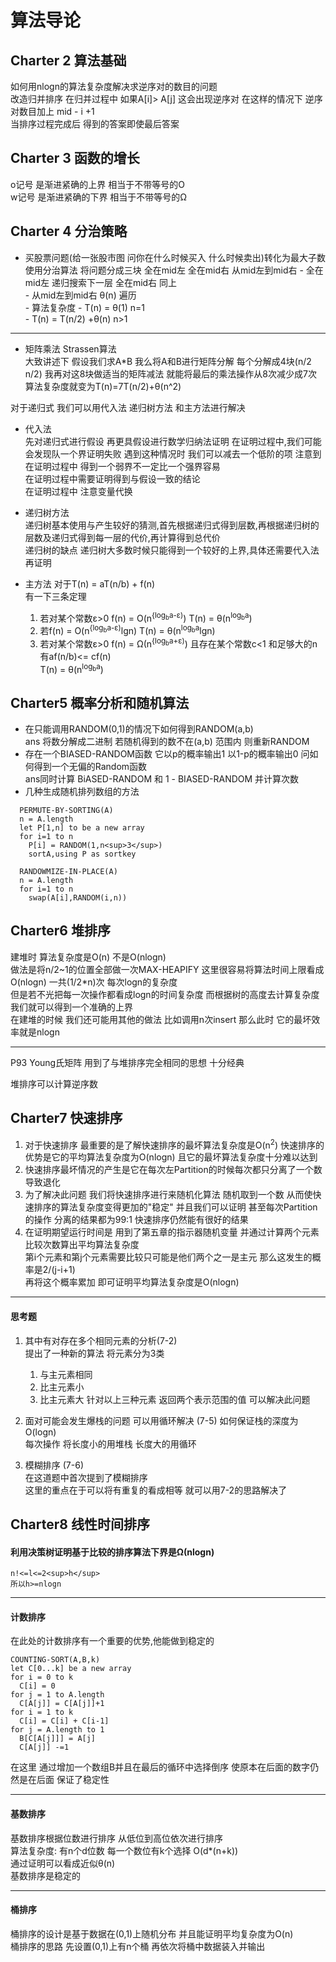 # 算法导论
## Charter 2 算法基础
如何用nlogn的算法复杂度解决求逆序对的数目的问题  
改造归并排序 在归并过程中 如果A[i]> A[j] 这会出现逆序对 在这样的情况下 逆序对数目加上 mid - i +1  
当排序过程完成后 得到的答案即使最后答案

## Charter 3 函数的增长
o记号 是渐进紧确的上界 相当于不带等号的O  
w记号 是渐进紧确的下界 相当于不带等号的Ω

## Charter 4 分治策略
- 买股票问题(给一张股市图 问你在什么时候买入 什么时候卖出)转化为最大子数  
      使用分治算法 将问题分成三块  全在mid左 全在mid右 从mid左到mid右   - 全在mid左  递归搜索下一层  全在mid右  同上  
      - 从mid左到mid右  θ(n) 遍历    
      - 算法复杂度 
      - T(n) = θ(1)  n=1  
      - T(n) = T(n/2) +θ(n) n>1 
---
- 矩阵乘法 Strassen算法  
      大致讲述下 假设我们求A*B 我么将A和B进行矩阵分解 每个分解成4块(n/2 n/2) 
      我再对这8块做适当的矩阵减法 就能将最后的乘法操作从8次减少成7次  
      算法复杂度就变为T(n)=7T(n/2)+θ(n^2)  

对于递归式 我们可以用代入法 递归树方法 和主方法进行解决  
  - 代入法  
      先对递归式进行假设 再更具假设进行数学归纳法证明
      在证明过程中,我们可能会发现队一个界证明失败 遇到这种情况时 我们可以减去一个低阶的项
      注意到在证明过程中 得到一个弱界不一定比一个强界容易  
      在证明过程中需要证明得到与假设一致的结论  
      在证明过程中 注意变量代换  
  
  - 递归树方法   
      递归树基本使用与产生较好的猜测,首先根据递归式得到层数,再根据递归树的层数及递归式得到每一层的代价,再计算得到总代价  
      递归树的缺点 递归树大多数时候只能得到一个较好的上界,具体还需要代入法再证明
      
  - 主方法
    对于T(n) = aT(n/b) + f(n)  
    有一下三条定理  
      1. 若对某个常数ε>0  f(n) = O(n<sup>{log<sub>b</sub>a-ε)</sup>)  T(n) = θ(n<sup>log<sub>b</sub>a</sup>)
      2. 若f(n) = O(n<sup>{log<sub>b</sub>a-ε)</sup>lgn)  T(n) = θ(n<sup>log<sub>b</sub>a</sup>lgn)
      3. 若对某个常数ε>0  f(n) = Ω(n<sup>{log<sub>b</sub>a+ε)</sup>)
         且存在某个常数c<1 和足够大的n有af(n/b)<= cf(n)  
         T(n) = θ(n<sup>log<sub>b</sub>a</sup>)  

## Charter5 概率分析和随机算法
  - 在只能调用RANDOM(0,1)的情况下如何得到RANDOM(a,b)   
    ans 将数分解成二进制 若随机得到的数不在(a,b) 范围内 则重新RANDOM
  - 存在一个BIASED-RANDOM函数 它以p的概率输出1 以1-p的概率输出0 问如何得到一个无偏的Random函数  
    ans同时计算 BiASED-RANDOM 和 1 - BIASED-RANDOM  并计算次数
  - 几种生成随机排列数组的方法  
  ```
    PERMUTE-BY-SORTING(A)  
    n = A.length  
    let P[1,n] to be a new array  
    for i=1 to n  
      P[i] = RANDOM(1,n<sup>3</sup>)  
      sortA,using P as sortkey
    
    RANDOWMIZE-IN-PLACE(A)   
    n = A.length  
    for i=1 to n
      swap(A[i],RANDOM(i,n))
  ```
## Charter6 堆排序

建堆时 算法复杂度是O(n) 不是O(nlogn)  
做法是将n/2~1的位置全部做一次MAX-HEAPIFY 这里很容易将算法时间上限看成O(nlogn) 一共(1/2*n)次 每次logn的复杂度  
但是若不光把每一次操作都看成logn的时间复杂度 而根据树的高度去计算复杂度 我们就可以得到一个准确的上界    
在建堆的时候 我们还可能用其他的做法 比如调用n次insert 那么此时 它的最坏效率就是nlogn  

---
P93 Young氏矩阵  用到了与堆排序完全相同的思想 十分经典  

堆排序可以计算逆序数  
## Charter7 快速排序
1. 对于快速排序 最重要的是了解快速排序的最坏算法复杂度是O(n<sup>2</sup>)  快速排序的优势是它的平均算法复杂度为O(nlogn) 且它的最坏算法复杂度十分难以达到
2. 快速排序最坏情况的产生是它在每次左Partition的时候每次都只分离了一个数导致退化
3. 为了解决此问题 我们将快速排序进行来随机化算法  随机取到一个数 从而使快速排序的算法复杂度变得更加的"稳定" 并且我们可以证明 甚至每次Partition的操作 分离的结果都为99:1 快速排序仍然能有很好的结果
4. 在证明期望运行时间是 用到了第五章的指示器随机变量 并通过计算两个元素比较次数算出平均算法复杂度  
  第i个元素和第j个元素需要比较只可能是他们两个之一是主元  那么这发生的概率是2/(j-i+1)  
  再将这个概率累加 即可证明平均算法复杂度是O(nlogn)

---
#### 思考题  
1. 其中有对存在多个相同元素的分析(7-2)  
  提出了一种新的算法  将元素分为3类 
    1. 与主元素相同
    2. 比主元素小 
    3. 比主元素大
  针对以上三种元素 返回两个表示范围的值 可以解决此问题
2. 面对可能会发生爆栈的问题 可以用循环解决  (7-5)
  如何保证栈的深度为O(logn)  
  每次操作 将长度小的用堆栈 长度大的用循环

3. 模糊排序 (7-6)   
  在这道题中首次提到了模糊排序  
  这里的重点在于可以将有重复的看成相等 就可以用7-2的思路解决了


## Charter8 线性时间排序
#### 利用决策树证明基于比较的排序算法下界是Ω(nlogn)  
    n!<=l<=2<sup>h</sup>  
    所以h>=nlogn 

---
#### 计数排序
在此处的计数排序有一个重要的优势,他能做到稳定的

    COUNTING-SORT(A,B,k)
    let C[0...k] be a new array
    for i = 0 to k
      C[i] = 0
    for j = 1 to A.length
      C[A[j]] = C[A[j]]+1
    for i = 1 to k
      C[i] = C[i] + C[i-1]
    for j = A.length to 1
      B[C[A[j]]] = A[j]
      C[A[j]] -=1 

在这里 通过增加一个数组B并且在最后的循环中选择倒序 使原本在后面的数字仍然是在后面 保证了稳定性

---
#### 基数排序
基数排序根据位数进行排序 从低位到高位依次进行排序   
算法复杂度: 有n个d位数 每一个数位有k个选择 O(d*(n+k))   
通过证明可以看成近似θ(n)  
基数排序是稳定的

--- 
#### 桶排序
桶排序的设计是基于数据在(0,1)上随机分布 并且能证明平均复杂度为O(n)  
桶排序的思路 先设置(0,1)上有n个桶 再依次将桶中数据装入并输出


